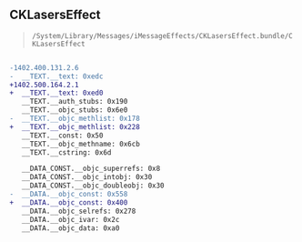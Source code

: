 ## CKLasersEffect

> `/System/Library/Messages/iMessageEffects/CKLasersEffect.bundle/CKLasersEffect`

```diff

-1402.400.131.2.6
-  __TEXT.__text: 0xedc
+1402.500.164.2.1
+  __TEXT.__text: 0xed0
   __TEXT.__auth_stubs: 0x190
   __TEXT.__objc_stubs: 0x6e0
-  __TEXT.__objc_methlist: 0x178
+  __TEXT.__objc_methlist: 0x228
   __TEXT.__const: 0x50
   __TEXT.__objc_methname: 0x6cb
   __TEXT.__cstring: 0x6d

   __DATA_CONST.__objc_superrefs: 0x8
   __DATA_CONST.__objc_intobj: 0x30
   __DATA_CONST.__objc_doubleobj: 0x30
-  __DATA.__objc_const: 0x558
+  __DATA.__objc_const: 0x400
   __DATA.__objc_selrefs: 0x278
   __DATA.__objc_ivar: 0x2c
   __DATA.__objc_data: 0xa0

```
